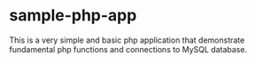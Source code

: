 # sample-php-app

This is a very simple and basic php application that demonstrate fundamental php functions and connections to MySQL database.
